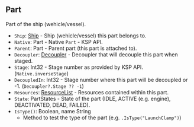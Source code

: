 ## Part

Part of the ship (wehicle/vessel).

- `Ship`: [Ship](../API/Ship.md) - Ship (wehicle/vessel) this part belongs to.
- `Native`: Part - Native `Part` - KSP API.
- `Parent`: Part - Parent part (this part is attached to).
- `Decoupler`: [Decoupler](Decoupler.md) - Decoupler that will decouple this part when staged.
- `Stage`: Int32 - Stage number as provided by KSP API. (`Native.inverseStage`)
- `DecoupledIn`: Int32 - Stage number where this part will be decoupled or -1. (`Decoupler?.Stage ?? -1`)
- `Resources`: [ResourceList](ResourceList.md) - Resources contained within this part.
- `State`: PartStates - State of the part (IDLE, ACTIVE (e.g. engine), DEACTIVATED, DEAD, FAILED).
- `IsType()`: Boolean, name String
  - Method to test the type of the part (e.g. `.IsType("LaunchClamp")`)
